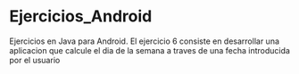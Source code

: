# Ejercicios_Android
Ejercicios en Java para Android.
El ejercicio 6 consiste en desarrollar una aplicacion que calcule el dia de la semana a traves de una fecha introducida por el usuario
